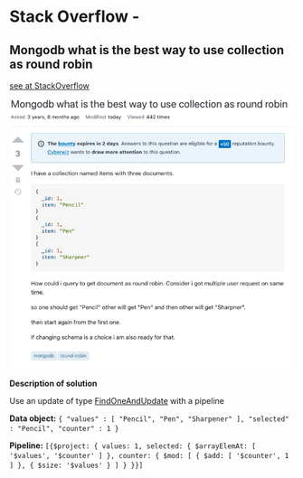 # Stack Overflow - 
## Mongodb what is the best way to use collection as round robin 
[see at StackOverflow](https://stackoverflow.com/questions/51214328/mongodb-what-is-the-best-way-to-use-collection-as-round-robin)

![alt explanation of problem](assets/stackoverflow.jpg)

**Description of solution**

Use an update of type [FindOneAndUpdate](https://www.mongodb.com/docs/manual/reference/method/db.collection.findAndModify/#std-label-db.collection.findAndModify-let-example) with a pipeline

**Data object:**
`{
"values" : [
"Pencil",
"Pen",
"Sharpener"
],
"selected" : "Pencil",
"counter" : 1
}`

**Pipeline:**
`
[{$project: {
values: 1,
selected: {
$arrayElemAt: [
'$values',
'$counter'
]
},
counter: {
$mod: [
{
$add: [
'$counter',
1
]
},
{
$size: '$values'
}
]
}
}}]
`
